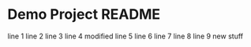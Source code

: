 # Demo Project README

line 1
line 2
line 3
line 4 modified
line 5
line 6
line 7
line 8
line 9 new stuff
